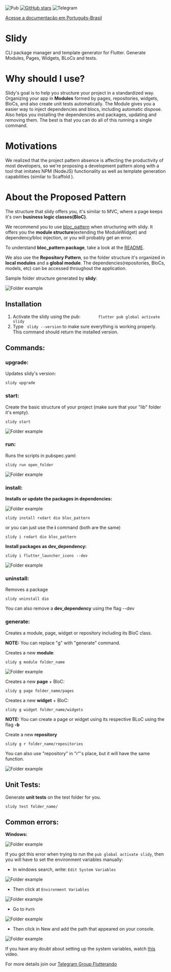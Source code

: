 ![Pub](https://img.shields.io/pub/v/slidy?color=orange)
[![GitHub stars](https://img.shields.io/github/stars/Flutterando/slidy?color=yellow)](https://github.com/Flutterando/slidy/stargazers)
![Telegram](https://img.shields.io/badge/telegram-flutterando-blue)

[Acesse a documentação em Português-Brasil](README-PT.md)

# Slidy
CLI package manager and template generator for Flutter. Generate Modules, Pages, Widgets, BLoCs and tests.

# Why should I use?

Slidy's goal is to help you structure your project in a standardized way. Organizing your app in **Modules** formed by pages, repositories, widgets, BloCs, and also create unit tests automatically. The Module gives you a easier way to inject dependencies and blocs, including automatic dispose. Also helps you installing the dependencies and packages, updating and removing them. The best is that you can do all of this running a single command.

# Motivations

We realized that the project pattern absence is affecting the productivity of most developers, so we're proposing a development pattern along with a tool that imitates NPM (NodeJS) functionality as well as template generation capabilities (similar to Scaffold ).

# About the Proposed Pattern

The structure that slidy offers you, it's similar to MVC, where a page keeps it's own **business logic classes(BloC)**. 

We recommend you to use [bloc_pattern](https://pub.dev/packages/bloc_pattern) when structuring with slidy. It offers you the **module structure**(extending the ModuleWidget) and dependency/bloc injection, or you will probably get an error. 

To understand **bloc_pattern package**, take a look at the [README](https://github.com/jacobaraujo7/bloc-pattern/blob/master/README.md).

We also use the **Repository Pattern**, so the folder structure it's organized in **local modules** and a **global module**. The dependencies(repositories, BloCs, models, etc) can be accessed throughout the application.

Sample folder structure generated by **slidy**:

![Folder example](https://github.com/Flutterando/slidy/blob/master/screenshots/folderw.png?raw=true)

## Installation


1. Activate the slidy using the pub:
    ```
    flutter pub global activate slidy
    ```
2. Type ` slidy --version` to make sure everything is working properly. This command should return the installed version.


## Commands: 

### upgrade:

Updates slidy's version:

```  
slidy upgrade
```   

### start:

Create the basic structure of your project (make sure that your "lib" folder it's empty).

```  
slidy start
```       

![Folder example](https://github.com/Flutterando/slidy/blob/master/screenshots/start_cmd.png?raw=true)


### run:

Runs the scripts in pubspec.yaml:

```  
slidy run open_folder
```    

![Folder example](https://github.com/Flutterando/slidy/blob/master/screenshots/scripts.png?raw=true)

### install:

**Installs or update the packages in dependencies:** 

![Folder example](https://github.com/Flutterando/slidy/blob/master/screenshots/dependencies.png?raw=true)

```
slidy install rxdart dio bloc_pattern
``` 

or you can just use the **i** command (both are the same)

```
slidy i rxdart dio bloc_pattern
```

**Install packages as dev_dependency:**

```
slidy i flutter_launcher_icons --dev
``` 

![Folder example](https://github.com/Flutterando/slidy/blob/master/screenshots/dev_d.png?raw=true)

### uninstall:

Removes a package
 ```
 slidy uninstall dio 
 ```
You can also remove a **dev_dependency** using the flag --dev


### generate:

Creates a module, page, widget or repository including its BloC class.

**NOTE:** You can replace "g" with "generate" command. 

Creates a new **module**:

``` 
slidy g module folder_name
``` 

![Folder example](https://github.com/Flutterando/slidy/blob/master/screenshots/module_cmd.png?raw=true)

Creates a new **page** + BloC:

```
slidy g page folder_name/pages
``` 
            
Creates a new **widget** + BloC:

```
slidy g widget folder_name/widgets
``` 

**NOTE:** You can create a page or widget using its respective BLoC using the flag **-b**

Create a new **repository**
```
slidy g r folder_name/repositories
``` 

You can also use "repository" in "r"'s place, but it will have the same function.

![Folder example](https://github.com/Flutterando/slidy/blob/master/screenshots/structure.png?raw=true)


## Unit Tests:

Generate **unit tests** on the test folder for you.

```
slidy test folder_name/
``` 

## Common errors:

**Windows:** 

  ![Folder example](https://github.com/Flutterando/slidy/blob/master/screenshots/error_windows_install.jpg?raw=true)

  If you got this error when trying to run the ```pub global activate slidy```, then you will have to set the environment variables manually:

  * In windows search, write:  ```Edit System Variables```

  ![Folder example](https://github.com/Flutterando/slidy/blob/master/screenshots/step1.png?raw=true)

  * Then click at ```Environment Variables```

  ![Folder example](https://github.com/Flutterando/slidy/blob/master/screenshots/step2.png?raw=true)

  * Go to ```Path```

  ![Folder example](https://github.com/Flutterando/slidy/blob/master/screenshots/step3.png?raw=true)

  * Then click in New and add the path that appeared on your console.

  ![Folder example](https://github.com/Flutterando/slidy/blob/master/screenshots/step4.png?raw=true)

If you have any doubt about setting up the system variables, watch [this](https://www.youtube.com/watch?v=bEroNNzqlF4) video.


For more details join our [Telegram Group Flutterando](https://t.me/flutterando)

